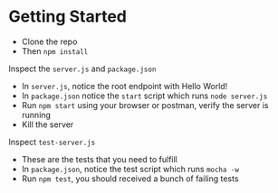 Getting Started
===============

- Clone the repo
- Then `npm install`

Inspect the `server.js` and `package.json`
- In `server.js`, notice the root endpoint with Hello World! 
- In `package.json` notice the `start` script which runs `node server.js`
- Run `npm start` using your browser or postman, verify the server is running 
- Kill the server

Inspect `test-server.js`
- These are the tests that you need to fulfill
- In `package.json`, notice the test script which runs `mocha -w`
- Run `npm test`, you should received a bunch of failing tests

